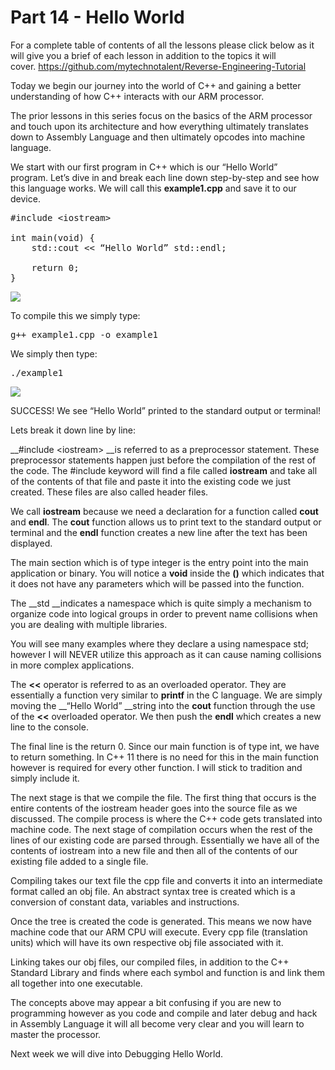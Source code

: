 # Part 14 - Hello World

For a complete table of contents of all the lessons please click below as it will give you a brief of each lesson in addition to the topics it will cover.&nbsp;https://github.com/mytechnotalent/Reverse-Engineering-Tutorial

Today we begin our journey into the world of C++ and gaining a better understanding of how C++ interacts with our ARM processor.

The prior lessons in this series focus on the basics of the ARM processor and touch upon its architecture and how everything ultimately translates down to Assembly Language and then ultimately opcodes into machine language.

We start with our first program in C++ which is our “Hello World” program.&nbsp;Let’s dive in and break each line down step-by-step and see how this language works.&nbsp;We will call this __example1.cpp__ and save it to our device.

<pre spellcheck="false">#include &lt;iostream&gt;
&nbsp;
int main(void) {
    std::cout &lt;&lt; “Hello World” std::endl;
&nbsp;
&nbsp;&nbsp;&nbsp;&nbsp;return 0;
}
</pre>

<div class="slate-resizable-image-embed"><img src="https://media-exp1.licdn.com/dms/image/C4E12AQEbStDvDoxw0Q/article-inline_image-shrink_1000_1488/0/1520191083072?e=1614211200&amp;v=beta&amp;t=gV2PzS_bhVM99-q6RQUx7j3ixkhrFDHNz-BhBWa_3B0"/></div>

To compile this we simply type:

<pre spellcheck="false">g++ example1.cpp -o example1
</pre>

We simply then type:

<pre spellcheck="false">./example1
</pre>

<div class="slate-resizable-image-embed slate-image-embed__resize-left"><img src="https://media-exp1.licdn.com/dms/image/C4E12AQHx4gcyoVXPIQ/article-inline_image-shrink_1000_1488/0/1520237920732?e=1614211200&amp;v=beta&amp;t=UESFqR47aiRNtsp7EGKdHhPwJzmWOKhpDsOHhWV20mE"/></div>

  

SUCCESS!&nbsp;We see “Hello World” printed to the standard output or terminal!

Lets break it down line by line:

__\#include &lt;iostream&gt; __is referred to as a preprocessor statement.&nbsp;These preprocessor statements happen just before the compilation of the rest of the code.&nbsp;The \#include keyword will find a file called __iostream__ and take all of the contents of that file and paste it into the existing code we just created.&nbsp;These files are also called header files.&nbsp;

We call __iostream__ because we need a declaration for a function called __cout__ and __endl__.&nbsp;The __cout__ function allows us to print text to the standard output or terminal and the __endl__ function creates a new line after the text has been displayed.

The main section which is of type integer is the entry point into the main application or binary.&nbsp;You will notice a __void__ inside the __()__ which indicates that it does not have any parameters which will be passed into the function.

The __std __indicates a namespace which is quite simply a mechanism to organize code into logical groups in order to prevent name collisions when you are dealing with multiple libraries.

You will see many examples where they declare a using namespace std; however I will NEVER utilize this approach as it can cause naming collisions in more complex applications.

The __&lt;&lt;__ operator is referred to as an overloaded operator.&nbsp;They are essentially a function very similar to __printf__ in the C language.&nbsp;We are simply moving the __“Hello World” __string into the __cout__ function through the use of the __&lt;&lt;__ overloaded operator.&nbsp;We then push the __endl__ which creates a new line to the console.

The final line is the return 0.&nbsp;Since our main function is of type int, we have to return something.&nbsp;In C++ 11 there is no need for this in the main function however is required for every other function.&nbsp;I will stick to tradition and simply include it.

The next stage is that we compile the file.&nbsp;The first thing that occurs is the entire contents of the iostream header goes into the source file as we discussed.&nbsp;The compile process is where the C++ code gets translated into machine code.&nbsp;The next stage of compilation occurs when the rest of the lines of our existing code are parsed through.&nbsp;Essentially we have all of the contents of iostream into a new file and then all of the contents of our existing file added to a single file.

Compiling takes our text file the cpp file and converts it into an intermediate format called an obj file.&nbsp;An abstract syntax tree is created which is a conversion of constant data, variables and instructions.

Once the tree is created the code is generated.&nbsp;This means we now have machine code that our ARM CPU will execute.&nbsp;Every cpp file (translation units) which will have its own respective obj file associated with it.&nbsp;

Linking takes our obj files, our compiled files, in addition to the C++ Standard Library and finds where each symbol and function is and link them all together into one executable.&nbsp;&nbsp;&nbsp;

The concepts above may appear a bit confusing if you are new to programming however as you code and compile and later debug and hack in Assembly Language it will all become very clear and you will learn to master the processor.

Next week we will dive into Debugging Hello World.